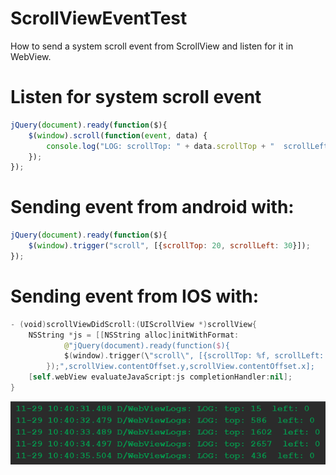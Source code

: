 # ScrollViewEventTest
How to send a system scroll event from ScrollView and listen for it in WebView.

# Listen for system scroll event
```javascript
jQuery(document).ready(function($){
	$(window).scroll(function(event, data) {
  		console.log("LOG: scrollTop: " + data.scrollTop + "  scrollLeft: " + data.scrollLeft);
	});	
});
```

# Sending event from android with:
```javascript
jQuery(document).ready(function($){
	$(window).trigger("scroll", [{scrollTop: 20, scrollLeft: 30}]);
});
```

# Sending event from IOS with:
```swift
- (void)scrollViewDidScroll:(UIScrollView *)scrollView{
    NSString *js = [[NSString alloc]initWithFormat:
            @"jQuery(document).ready(function($){
	        $(window).trigger(\"scroll\", [{scrollTop: %f, scrollLeft: %f}]);
	    });",scrollView.contentOffset.y,scrollView.contentOffset.x];
    [self.webView evaluateJavaScript:js completionHandler:nil];
}
```
    

<img src="https://raw.githubusercontent.com/Pulimet/ScrollViewEventTest/master/art/webviewlogs.png">


